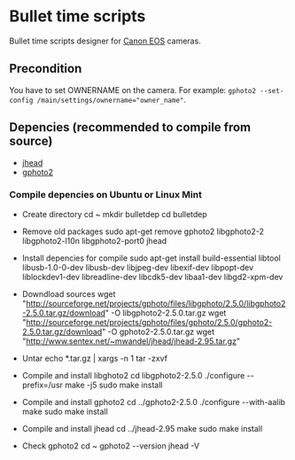 Bullet time scripts
===================

Bullet time scripts designer for [Canon EOS](http://www.usa.canon.com/cusa/consumer/products/cameras/slr_cameras) cameras.

## Precondition
You have to set OWNERNAME on the camera. For example: `gphoto2 --set-config /main/settings/ownername="owner_name"`.


## Depencies (recommended to compile from source)
* [jhead](http://www.sentex.net/~mwandel/jhead) 
* [gphoto2](http://www.gphoto.org)

### Compile depencies on Ubuntu or Linux Mint

* Create directory
	cd ~
	mkdir bulletdep
	cd bulletdep

* Remove old packages
	sudo apt-get remove gphoto2 libgphoto2-2 libgphoto2-l10n libgphoto2-port0 jhead

* Install depencies for compile
	sudo apt-get install build-essential libtool libusb-1.0-0-dev libusb-dev libjpeg-dev libexif-dev libpopt-dev liblockdev1-dev libreadline-dev libcdk5-dev libaa1-dev libgd2-xpm-dev

* Downdload sources
	wget "http://sourceforge.net/projects/gphoto/files/libgphoto/2.5.0/libgphoto2-2.5.0.tar.gz/download" -O libgphoto2-2.5.0.tar.gz
	wget "http://sourceforge.net/projects/gphoto/files/gphoto/2.5.0/gphoto2-2.5.0.tar.gz/download" -O gphoto2-2.5.0.tar.gz
	wget "http://www.sentex.net/~mwandel/jhead/jhead-2.95.tar.gz"

* Untar
	echo *.tar.gz | xargs -n 1 tar -zxvf

* Compile and install libghoto2
	cd libgphoto2-2.5.0
	./configure --prefix=/usr
	make -j5
	sudo make install

* Compile and install gphoto2
	cd ../gphoto2-2.5.0
	./configure --with-aalib
	make
	sudo make install

* Compile and install jhead
	cd ../jhead-2.95
	make
	sudo make install

* Check gphoto2
	cd ~
	gphoto2 --version
	jhead -V

